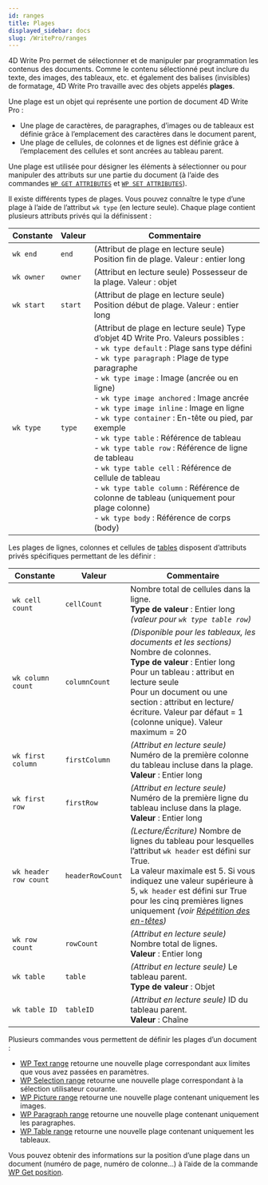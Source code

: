 ```yaml
---
id: ranges
title: Plages
displayed_sidebar: docs
slug: /WritePro/ranges
---
```




4D Write Pro permet de sélectionner et de manipuler par programmation les contenus des documents. Comme le contenu sélectionné peut inclure du texte, des images, des tableaux, etc. et également des balises (invisibles) de formatage, 4D Write Pro travaille avec des objets appelés **plages**.

Une plage est un objet qui représente une portion de document 4D Write Pro :

- Une plage de caractères, de paragraphes, d’images ou de tableaux est définie grâce à l’emplacement des caractères dans le document parent,
- Une plage de cellules, de colonnes et de lignes est définie grâce à l’emplacement des cellules et sont ancrées au tableau parent.

Une plage est utilisée pour désigner les éléments à sélectionner ou pour manipuler des attributs sur une partie du document (à l’aide des commandes [`WP GET ATTRIBUTES`](../commands/wp-get-attributes) et [`WP SET ATTRIBUTES`](../commands/wp-set-attributes)).

Il existe différents types de plages. Vous pouvez connaître le type d’une plage à l’aide de l’attribut `wk type` (en lecture seule). Chaque plage contient plusieurs attributs privés qui la définissent :

| Constante    | Valeur | Commentaire |
|--------------|--------|-------------|
| `wk end`     | `end`  | (Attribut de plage en lecture seule) Position fin de plage. Valeur : entier long |
| `wk owner`   | `owner`| (Attribut en lecture seule) Possesseur de la plage. Valeur : objet |
| `wk start`   | `start`| (Attribut de plage en lecture seule) Position début de plage. Valeur : entier long |
| `wk type`    | `type` | (Attribut de plage en lecture seule) Type d’objet 4D Write Pro. Valeurs possibles :<br> - `wk type default` : Plage sans type défini<br> - `wk type paragraph` : Plage de type paragraphe<br> - `wk type image` : Image (ancrée ou en ligne)<br> - `wk type image anchored` : Image ancrée<br> - `wk type image inline` : Image en ligne<br> - `wk type container` : En-tête ou pied, par exemple<br> - `wk type table` : Référence de tableau<br> - `wk type table row` : Référence de ligne de tableau<br> - `wk type table cell` : Référence de cellule de tableau<br> - `wk type table column` : Référence de colonne de tableau (uniquement pour plage colonne)<br> - `wk type body` : Référence de corps (body) |

Les plages de lignes, colonnes et cellules de [tables](./handling-tables.md) disposent d’attributs privés spécifiques permettant de les définir :

| Constante              | Valeur            | Commentaire |
|------------------------|-------------------|-------------|
| `wk cell count`        | `cellCount`       | Nombre total de cellules dans la ligne.<br>**Type de valeur** : Entier long *(valeur pour `wk type table row`)* |
| `wk column count`      | `columnCount`     | *(Disponible pour les tableaux, les documents et les sections)* Nombre de colonnes.<br>**Type de valeur** : Entier long<br>Pour un tableau : attribut en lecture seule<br>Pour un document ou une section : attribut en lecture/écriture. Valeur par défaut = 1 (colonne unique). Valeur maximum = 20 |
| `wk first column`      | `firstColumn`     | *(Attribut en lecture seule)* Numéro de la première colonne du tableau incluse dans la plage.<br>**Valeur** : Entier long |
| `wk first row`         | `firstRow`        | *(Attribut en lecture seule)* Numéro de la première ligne du tableau incluse dans la plage.<br>**Valeur** : Entier long |
| `wk header row count`  | `headerRowCount`  | *(Lecture/Écriture)* Nombre de lignes du tableau pour lesquelles l’attribut `wk header` est défini sur True.<br>La valeur maximale est 5. Si vous indiquez une valeur supérieure à 5, `wk header` est défini sur True pour les cinq premières lignes uniquement *(voir [Répétition des en-têtes](./handling-tables.md#repeated-headers))* |
| `wk row count`         | `rowCount`        | *(Attribut en lecture seule)* Nombre total de lignes.<br>**Valeur** : Entier long |
| `wk table`             | `table`           | *(Attribut en lecture seule)* Le tableau parent.<br>**Type de valeur** : Objet |
| `wk table ID`          | `tableID`         | *(Attribut en lecture seule)* ID du tableau parent.<br>**Valeur** : Chaîne |



Plusieurs commandes vous permettent de définir les plages d’un document :

- [WP Text range](../commands-legacy/wp-text-range.md) retourne une nouvelle plage correspondant aux limites que vous avez passées en paramètres.
- [WP Selection range](../commands-legacy/wp-selection-range) retourne une nouvelle plage correspondant à la sélection utilisateur courante.
- [WP Picture range](../commands-legacy/wp-picture-range) retourne une nouvelle plage contenant uniquement les images.
- [WP Paragraph range](../commands-legacy/wp-paragraph-range) retourne une nouvelle plage contenant uniquement les paragraphes.
- [WP Table range](../commands-legacy/wp-table-range) retourne une nouvelle plage contenant uniquement les tableaux.

Vous pouvez obtenir des informations sur la position d’une plage dans un document (numéro de page, numéro de colonne…) à l’aide de la commande [WP Get position](../commands-legacy/wp-get-position).
